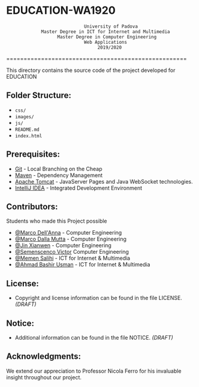 # EDUCATION-WA1920

                                 University of Padova
                 Master Degree in ICT for Internet and Multimedia 
                       Master Degree in Computer Engineering
                                 Web Applications 
                                      2019/2020


====================================================

This directory contains the source code of the project developed for EDUCATION

 

## Folder Structure:

* `css/`
* `images/`
* `js/`
* `README.md`
* `index.html`


## Prerequisites:

-   [Git](https://maven.apache.org/)  - Local Branching on the Cheap
- [Maven](https://git-scm.com/)  - Dependency Management
- [Apache Tomcat](http://tomcat.apache.org/)  -   JavaServer Pages and Java WebSocket technologies.
- [IntelliJ IDEA](https://www.jetbrains.com/idea//)  -  Integrated Development Environment




## Contributors:
Students who made this Project possible

* [@Marco Dell'Anna](https://bitbucket.org/%7Bd8df9b14-ec57-443e-ba56-802d4f5483c9%7D/) - Computer Engineering
* [@Marco Dalla Mutta](https://bitbucket.org/%7Bf5e243b3-d5ce-4baf-aa57-1f6a7bd87650%7D/) - Computer Engineering
* [@Jin Xianwen](https://bitbucket.org/%7Bdd398f8c-f491-4e3f-ba61-0ebed3bb2845%7D/) - Computer Engineering
* [@Semenscenco Victor](https://bitbucket.org/%7Bdd4c42d8-0e76-4c93-adda-11149e82ee40%7D/) Computer Engineering
* [@Memen Salihi](ll) - ICT for Internet & Multimedia
* [@Ahmad Bashir Usman](https://bitbucket.org/%7Bd6a6bf8a-962e-4161-ab75-07c273cb7b16%7D/) - ICT for Internet & Multimedia


 
## License:

 * Copyright and license information can be found in the file LICENSE.  *(DRAFT)*
 
## Notice:

 *  Additional information can be found in the file NOTICE. *(DRAFT)*


## Acknowledgments:

We extend our appreciation to Professor Nicola Ferro for his invaluable insight throughout our project.








